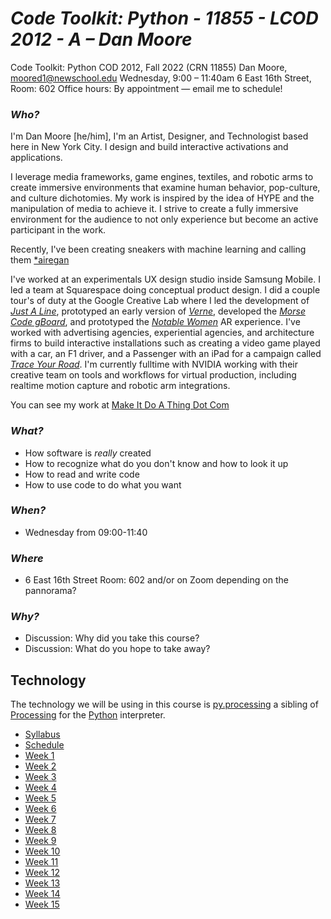 #  ___Code Toolkit: Python - 11855 - LCOD 2012 - A – Dan Moore___

Code Toolkit: Python
COD 2012, Fall 2022 (CRN 11855)
Dan Moore, moored1@newschool.edu
Wednesday, 9:00 – 11:40am
6 East 16th Street, Room: 602
Office hours: By appointment — email me to schedule!

### _Who?_
I'm Dan Moore [he/him], I'm an Artist, Designer, and Technologist based here in New York City.  I design and build interactive activations and applications.  

I leverage media frameworks, game engines, textiles, and robotic arms to create immersive environments that examine human behavior, pop-culture, and culture dichotomies. My work is inspired by the idea of HYPE and the manipulation of media to achieve it. I strive to create a fully immersive environment for the audience to not only experience but become an active participant in the work.

Recently, I've been creating sneakers with machine learning and calling them [*airegan](www.aire-gan.com)

I've worked at an experimentals UX design studio inside Samsung Mobile. I led a team at Squarespace doing conceptual product design.  I did a couple tour's of duty at the Google Creative Lab where I led the development of [_Just A Line_](https://justaline.withgoogle.com), prototyped an early version of [_Verne_](https://verne.withgoogle.com), developed the [_Morse Code gBoard_](https://support.google.com/accessibility/android/answer/9011881?hl=en&co=GENIE.Platform%3DAndroid), and prototyped the [_Notable Women_](https://notablewomen.withgoogle.com) AR experience.  I've worked with advertising agencies, experiential agencies, and architecture firms to build interactive installations such as creating a video game played with a car, an F1 driver, and a Passenger with an iPad for a campaign called [_Trace Your Road_](https://vimeo.com/74125559).  I'm currently fulltime with NVIDIA working with their creative team on tools and workflows for virtual production, including realtime motion capture and robotic arm integrations.

You can see my work at [Make It Do A Thing Dot Com](Makeitdoathing.com)


### _What?_
- How software is _really_ created
- How to recognize what do you don't know and how to look it up
- How to read and write code
- How to use code to do what you want
### _When?_
- Wednesday from 09:00-11:40
### _Where_
- 6 East 16th Street Room: 602 and/or on Zoom depending on the pannorama? 
### _Why?_ 
- Discussion: Why did you take this course?
- Discussion: What do you hope to take away?
## __Technology__
The technology we will be using in this course is [py.processing](https://py.processing.org/) a sibling of [Processing](https://processing.org) for the [Python](https://en.m.wikipedia.org/wiki/Python_(programming_language)) interpreter.  

- [Syllabus](Syllabus.md)
- [Schedule](Schedule.md)
- [Week 1](00_WeekOne.md)
- [Week 2](01_WeekTwo.md)
- [Week 3](02_WeekThree.md)
- [Week 4](03_WeekFour.md)
- [Week 5](04_WeekFive.md)
- [Week 6](05_WeekSix.md)
- [Week 7](06_WeekSeven.md)
- [Week 8](07_WeekEight.md)
- [Week 9](08_WeekNine.md)
- [Week 10](09_WeekTen.md)
- [Week 11](10_WeekEleven.md)
- [Week 12](11_WeekTwelve.md)
- [Week 13](12_WeekTwelve.2.md)
- [Week 14](13_WeekFourteen.md)
- [Week 15](14_WeekFifteen.md)
